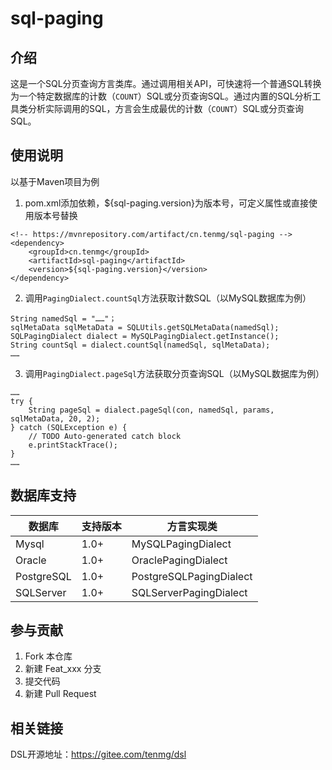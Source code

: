 # sql-paging

## 介绍
这是一个SQL分页查询方言类库。通过调用相关API，可快速将一个普通SQL转换为一个特定数据库的计数（`COUNT`）SQL或分页查询SQL。通过内置的SQL分析工具类分析实际调用的SQL，方言会生成最优的计数（`COUNT`）SQL或分页查询SQL。

## 使用说明

以基于Maven项目为例

1.  pom.xml添加依赖，${sql-paging.version}为版本号，可定义属性或直接使用版本号替换

```
<!-- https://mvnrepository.com/artifact/cn.tenmg/sql-paging -->
<dependency>
    <groupId>cn.tenmg</groupId>
    <artifactId>sql-paging</artifactId>
    <version>${sql-paging.version}</version>
</dependency>
```

2.  调用`PagingDialect.countSql`方法获取计数SQL（以MySQL数据库为例）

```
String namedSql = "……"；
sqlMetaData sqlMetaData = SQLUtils.getSQLMetaData(namedSql);
SQLPagingDialect dialect = MySQLPagingDialect.getInstance();
String countSql = dialect.countSql(namedSql, sqlMetaData);
……
```

3.  调用`PagingDialect.pageSql`方法获取分页查询SQL（以MySQL数据库为例）

```
……
try {
    String pageSql = dialect.pageSql(con, namedSql, params, sqlMetaData, 20, 2);
} catch (SQLException e) {
    // TODO Auto-generated catch block
    e.printStackTrace();
}
……
```
## 数据库支持

数据库     | 支持版本 |     方言实现类
-----------|---------|-------------------------
Mysql      | 1.0+    | MySQLPagingDialect
Oracle     | 1.0+    | OraclePagingDialect
PostgreSQL | 1.0+    | PostgreSQLPagingDialect
SQLServer  | 1.0+    | SQLServerPagingDialect

## 参与贡献

1.  Fork 本仓库
2.  新建 Feat_xxx 分支
3.  提交代码
4.  新建 Pull Request


## 相关链接

DSL开源地址：https://gitee.com/tenmg/dsl
